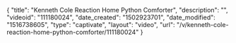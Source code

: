 {
    "title": "Kenneth Cole Reaction Home Python Comforter",
    "description": "",
    "videoid": "111180024",
    "date_created": "1502923701",
    "date_modified": "1516738605",
    "type": "captivate",
    "layout": "video",
    "url": "\/v\/kenneth-cole-reaction-home-python-comforter\/111180024"
}